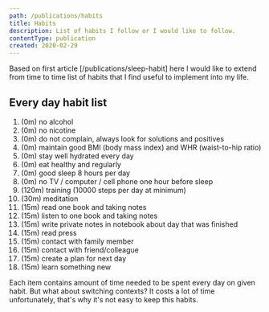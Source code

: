 ```yaml
---
path: /publications/habits
title: Habits
description: List of habits I follow or I would like to follow. 
contentType: publication
created: 2020-02-29
---
```


Based on first article [/publications/sleep-habit] here I would like
to extend from time to time list of habits that I find useful to implement into
my life.

## Every day habit list

1. (0m) no alcohol
2. (0m) no nicotine
3. (0m) do not complain, always look for solutions and positives
4. (0m) maintain good BMI (body mass index) and WHR (waist-to-hip ratio)
5. (0m) stay well hydrated every day
6. (0m) eat healthy and regularly
7. (0m) good sleep 8 hours per day
8. (0m) no TV / computer / cell phone one hour before sleep
9. (120m) training (10000 steps per day at minimum)
10. (30m) meditation
11. (15m) read one book and taking notes
12. (15m) listen to one book and taking notes
13. (15m) write private notes in notebook about day that was finished
14. (15m) read press
14. (15m) contact with family member
16. (15m) contact with friend/colleague
17. (15m) create a plan for next day
18. (15m) learn something new

Each item contains amount of time needed to be spent every day on given habit.
But what about switching contexts? It costs a lot of time unfortunately,
that's why it's not easy to keep this habits.
